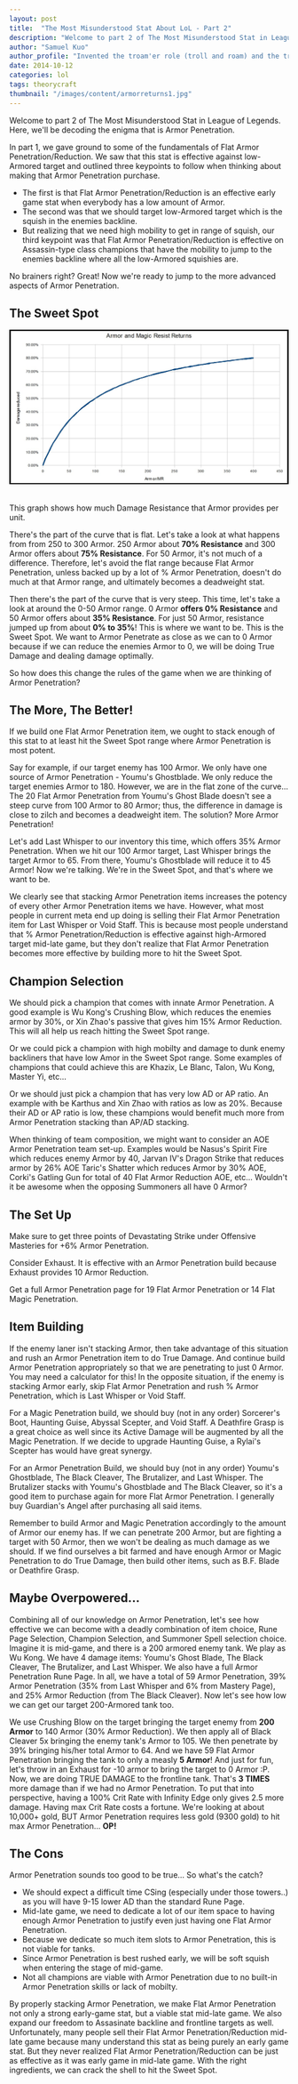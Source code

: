 ```yaml
---
layout: post
title:  "The Most Misunderstood Stat About LoL - Part 2"
description: "Welcome to part 2 of The Most Misunderstood Stat in League of Legends. Here, we'll be decoding the enigma that is Armor Penetration."
author: "Samuel Kuo"
author_profile: "Invented the troam'er role (troll and roam) and the triple brut. build (Youmu's Ghost Blade, Black Cleaver, and The Brutalizer)"
date: 2014-10-12
categories: lol
tags: theorycraft
thumbnail: "/images/content/armorreturns1.jpg"
---
```


Welcome to part 2 of The Most Misunderstood Stat in League of Legends. Here, we'll be decoding the enigma that is Armor Penetration.

<p>In part 1, we gave ground to some of the fundamentals of Flat Armor Penetration/Reduction. We saw that this stat is effective against low-Armored target and outlined three keypoints to follow when thinking about making that Armor Penetration purchase. </p>
<ul>
  <li>The first is that Flat Armor Penetration/Reduction is an effective early game stat when everybody has a low amount of Armor. </li>
  <li>The second was that we should target low-Armored target which is the squish in the enemies backline.</li>
  <li>But realizing that we need high mobility to get in range of squish, our third keypoint was that Flat Armor Penetration/Reduction is effective on Assassin-type class champions that have the mobility to jump to the enemies backline where all the low-Armored squishies are. </li>
</ul>
<p>No brainers right? Great! Now we're ready to jump to the more advanced aspects of Armor Penetration.</p>
<h2>The Sweet Spot</h2>
<img src="/images/content/armorreturns1.jpg" alt="Armor Returns in League of Legends" >
<br><br>
<p>This graph shows how much Damage Resistance that Armor provides per unit. </p>
<p>There's the part of the curve that is flat. Let's take a look at what happens from from 250 to 300 Armor. 250 Armor about <strong>70% Resistance</strong> and 300 Armor offers about <strong>75% Resistance</strong>. For 50 Armor, it's not much of a difference. Therefore, let's avoid the flat range because Flat Armor Penetration, unless backed up by a lot of % Armor Penetration, doesn't do much at that Armor range, and ultimately becomes a deadweight stat.</p>
<p>Then there's the part of the curve that is very steep. This time, let's take a look at around the 0-50 Armor range. 0 Armor <strong>offers 0% Resistance</strong> and 50 Armor offers about <strong>35% Resistance</strong>. For just 50 Armor, resistance jumped up from about <strong>0% to 35%</strong>! This is where we want to be. This is the Sweet Spot. We want to Armor Penetrate as close as we can to 0 Armor because if we can reduce the enemies Armor to 0, we will be doing True Damage and dealing damage optimally. </p>
<p>So how does this change the rules of the game when we are thinking of Armor Penetration? </p>
<h2>The More, The Better!</h2>
<p>If we build one Flat Armor Penetration item, we ought to stack enough of this stat to at least hit the Sweet Spot range where Armor Penetration is most potent. </p>
<p>Say for example, if our target enemy has 100 Armor. We only have one source of Armor Penetration - Youmu's Ghostblade. We only reduce the target enemies Armor to 180. However, we are in the flat zone of the curve...  The 20 Flat Armor Penetration from Youmu's Ghost Blade doesn't see a steep curve from 100 Armor to 80 Armor; thus, the difference in damage is close to zilch and becomes a deadweight item. The solution? More Armor Penetration!</p>
<p>Let's add Last Whisper to our inventory this time, which offers 35% Armor Penetration. When we hit our 100 Armor target, Last Whisper brings the target Armor to 65. From there, Youmu's Ghostblade will reduce it to 45 Armor! Now we're talking. We're in the Sweet Spot, and that's where we want to be.</p>
<p>We clearly see that stacking Armor Penetration items increases the potency of every other Armor Penetration items we have. However, what most people in current meta end up doing is selling their Flat Armor Penetration item for Last Whisper or Void Staff. This is because most people understand that % Armor Penetration/Reduction is effective against high-Armored target mid-late game, but they don't realize that Flat Armor Penetration becomes more effective by building more to hit the Sweet Spot. </p>
<h2>Champion Selection</h2>
<p>We should pick a champion that comes with innate Armor Penetration. A good example is Wu Kong's Crushing Blow, which reduces  the enemies armor by 30%, or Xin Zhao's passive that gives him 15% Armor Reduction. This will all help us reach hitting the Sweet Spot range.</p>
<p>Or we could pick a champion with high mobilty and damage to dunk enemy backliners that have low Amor in the Sweet Spot range. Some examples of champions that could achieve this are  Khazix, Le Blanc, Talon, Wu Kong, Master Yi, etc... </p>
<p>Or we should just pick a champion that has very low AD or AP ratio. An example with be Karthus and Xin Zhao with ratios as low as 20%. Because their AD or AP ratio is low, these champions would benefit much more from Armor Penetration stacking than AP/AD stacking.</p>
<p>When thinking of team composition, we might want to consider an AOE Armor Penetration team set-up. Examples would be Nasus's Spirit Fire which reduces enemy Armor by 40, Jarvan IV's Dragon Strike that reduces armor by 26% AOE Taric's Shatter which reduces Armor by 30% AOE, Corki's Gatling Gun for total of 40 Flat Armor Reduction AOE, etc... Wouldn't it be awesome when the opposing Summoners all have 0 Armor?</p>
<h2>The Set Up</h2>
<p>Make sure to get three points of Devastating Strike under Offensive Masteries for +6% Armor Penetration.</p>
<p>Consider Exhaust. It is effective with an Armor Penetration build because Exhaust provides 10 Armor Reduction.</p>
<p>Get a full Armor Penetration page for 19 Flat Armor Penetration or 14 Flat Magic Penetration.</p>
<h2>Item Building</h2>
<p>If the enemy laner isn't stacking Armor, then take advantage of this situation and rush an Armor Penetration item to do True Damage. And continue build Armor Penetration appropriately so that we are penetrating to just 0 Armor. You may need a calculator for this! In the opposite situation, if the enemy is stacking Armor early, skip Flat Armor Penetration and rush % Armor Penetration, which is Last Whisper or Void Staff. </p>
<p>For a Magic Penetration build, we should buy (not in any order) Sorcerer's Boot, Haunting Guise, Abyssal Scepter, and Void Staff. A Deathfire Grasp is a great choice as well since its Active Damage will be augmented by all the Magic Penetration. If we decide to upgrade Haunting Guise, a Rylai's Scepter has would have great synergy. </p>
<p>For an Armor Penetration Build, we should buy (not in any order) Youmu's Ghostblade, The Black Cleaver, The Brutalizer, and Last Whisper. The Brutalizer stacks with Youmu's Ghostblade and The Black Cleaver, so it's a good item to purchase again for more Flat Armor Penetration. I generally buy Guardian's Angel after purchasing all said items.</p>
<p>Remember to build Armor and Magic Penetration accordingly to the amount of Armor our enemy has. If we can penetrate 200 Armor, but are fighting a target with 50 Armor, then we won't be dealing as much damage as we should. If we find ourselves a bit farmed and have enough Armor or Magic Penetration to do True Damage, then build other items, such as B.F. Blade or Deathfire Grasp.</p>
<h2>Maybe Overpowered...</h2>
<p>Combining all of our knowledge on Armor Penetration, let's see how effective we can become with a deadly combination of item choice, Rune Page Selection, Champion Selection, and Summoner Spell selection choice. Imagine it is mid-game, and there is a 200 armored enemy tank. We play as Wu Kong. We have 4 damage items: Youmu's Ghost Blade, The Black Cleaver, The Brutalizer, and Last Whisper. We also have a full Armor Penetration Rune Page. In all, we have a total of 59 Armor Penetration, 39% Armor Penetration (35% from Last Whisper and 6% from Mastery Page), and 25% Armor Reduction (from The Black Cleaver). Now let's see how low we can get our target 200-Armored tank too. </p>
<p>We use Crushing Blow on the target bringing the target enemy from <strong>200 Armor</strong> to 140 Armor (30% Armor Reduction). We then apply all of Black Cleaver 5x bringing the enemy tank's Armor to 105. We then penetrate by 39% bringing his/her total Armor to 64. And we have 59 Flat Armor Penetration bringing the tank to only a measly <strong>5 Armor</strong>! And just for fun, let's throw in an Exhaust for -10 armor to bring the target to 0 Armor :P. Now, we are doing TRUE DAMAGE to the frontline tank. That's <strong>3 TIMES</strong> more damage than if we had no Armor Penetration. To put that into perspective, having a 100% Crit Rate with Infinity Edge only gives 2.5 more damage. Having max Crit Rate costs a fortune. We're looking at about 10,000+ gold, BUT Armor Penetration requires less gold (9300 gold) to hit max Armor Penetration... <strong>OP!</strong> </p>
<h2>The Cons</h2>
<p>Armor Penetration sounds too good to be true... So what's the catch?</p>
<ul>
  <li>We should expect a difficult time CSing (especially under those towers..) as you will have 9-15 lower AD than the standard Rune Page.</li>
  <li>Mid-late game, we need to dedicate a lot of our item space to having enough Armor Penetration to justify even just having one Flat Armor Penetration.</li>
  <li>Because we dedicate so much item slots to Armor Penetration, this is not viable for tanks.</li>
  <li>Since Armor Penetration is best rushed early, we will be soft squish when entering the stage of mid-game.</li>
  <li>Not all champions are viable with Armor Penetration due to no built-in Armor Penetration skills or lack of mobilty. </li>
</ul>
<p>By properly stacking Armor Penetration, we make Flat Armor Penetration not only a strong early-game stat, but a viable stat mid-late game. We also expand our freedom to Assasinate backline and frontline targets as well.  Unfortunately, many people sell their Flat Armor Penetration/Reduction mid-late game because many understand this stat as being purely an early game stat. But they never realized Flat Armor Penetration/Reduction can be just as effective as it was early game in mid-late game. With the right ingredients, we can crack the shell to hit the Sweet Spot.</p>